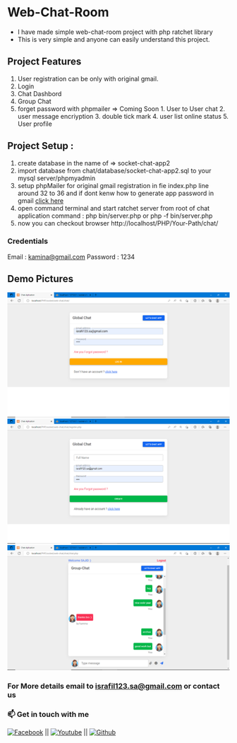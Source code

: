 <!-- http://web.archive.org/web/20220520111903/http://socketo.me/ toutrial -->

# Web-Chat-Room  
- I have made simple web-chat-room  project with php ratchet library 
- This is very simple and anyone can easily understand this project.

## Project Features
1. User registration can be only with original gmail. 
2. Login
3. Chat Dashbord 
4. Group Chat 
5. forget password with phpmailer
    => Coming Soon
        1. User to User chat 
        2. user message encriyption 
        3. double tick mark
        4. user list online status
        5. User profile

## Project Setup : 
1. create database in the name of => socket-chat-app2
2. import database from chat/database/socket-chat-app2.sql to your mysql server/phpmyadmin
3. setup phpMailer for original gmail registration in fie index.php line around 32 to 36 and if dont kenw how to generate app password in gmail  <a href="https://www.youtube.com/watch?v=HLwTCmiNGFQ"> click here </a>
4. open command terminal and start ratchet server from root of chat application command : php bin/server.php or php -f bin/server.php 
5. now you can checkout browser http://localhost/PHP/Your-Path/chat/

### Credentials
Email : kamina@gmail.com
Password : 1234

## Demo Pictures

<img src="https://github.com/dontKnew/web-chat-with-php-socket/blob/master/public/image/screenshot/login.png"/>
<img src="https://github.com/dontKnew/web-chat-with-php-socket/blob/master/public/image/screenshot/register.png"/>
<img src="https://github.com/dontKnew/web-chat-with-php-socket/blob/master/public/image/screenshot/chatroom.png"/>
<!-- <img src="https://github.com/dontKnew/web-chat-with-php-socket/tree/master/public/image/screenshot/reset-pass.png"/>
<img src="https://github.com/dontKnew/web-chat-with-php-socket/tree/master/public/image/screenshot/dashboard.png"/>
<img src="https://github.com/dontKnew/web-chat-with-php-socket/tree/master/public/image/screenshot/changepass.png"/>
<img src="https://github.com/dontKnew/web-chat-with-php-socket/tree/master/public/image/screenshot/expense.png"/>
<img src="https://github.com/dontKnew/web-chat-with-php-socket/tree/master/public/image/screenshot/profile.png"/> -->


### For More details email to israfil123.sa@gmail.com or contact us
### 📫 Get in touch with me
[![Facebook](https://img.shields.io/badge/facebook-0077B5?style=for-the-badge&logo=facebook&logoColor=white)](https://www.facebook.com/people/Failure-B%C3%B8y/100023854041628/) || [![Youtube](https://img.shields.io/badge/youtube-DD0031?style=for-the-badge&logo=youtube&logoColor=white)](https://www.youtube.com/channel/UCx17TpbQ8JoQ-EdeltD1LIA) || [![Github](https://img.shields.io/badge/github%20-%23121011.svg?&style=for-the-badge&logo=github&logoColor=white)](https://github.com/dontknew)
